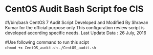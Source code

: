# CentOS Audit Bash Script foe CIS


#!/bin/bash
CentOS 7 Audit Script
Developed and Modified By Shravan Kumar for the official purpose only
This configuration review script is developed according specific needs.
Last Update Data : 26 July, 2016
 
#Use following command to run this scipt  
`chmod +x CentOS_audit.sh`
`./CentOS_audit.sh`
